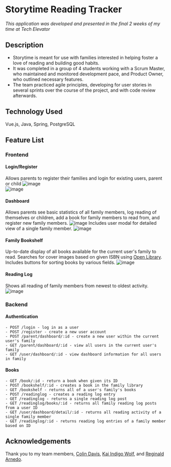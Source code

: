 # Storytime Reading Tracker
_This application was developed and presented in the final 2 weeks of my time at Tech Elevator_

## Description

   - Storytime is meant for use with families interested in helping foster a love of reading and building good habits. 
   - It was completed in a group of 4 students working with a Scrum Master, who maintained and monitored development pace, and Product Owner, who outlined necessary features.
   - The team practiced agile principles, developing for user stories in several sprints over the course of the project, and with code review afterwards.

## Technology Used

Vue.js, Java, Spring, PostgreSQL

## Feature List 

### Frontend
   #### Login/Register
   Allows parents to register their families and login for existing users, parent or child
   ![image](https://user-images.githubusercontent.com/85130370/165379844-53116edf-bb2a-4879-b0cc-04793a1cdd02.png)   
   ![image](https://user-images.githubusercontent.com/85130370/165380001-b4c0a7c4-7b40-419b-a97d-4a608c70608c.png)
   #### Dashboard
   Allows parents see basic statistics of all family members, log reading of themselves or children, add a book for family members to read from, and register new family members.
   ![image](https://user-images.githubusercontent.com/85130370/165381241-81859c8c-00a8-42f8-9f02-63bd539ff373.png)
   Includes user modal for detailed view of a single family member.
   ![image](https://user-images.githubusercontent.com/85130370/165381549-49ce19f0-dc51-401e-b3d0-7e3951370c25.png)
   #### Family Bookshelf
   Up-to-date display of all books available for the current user's family to read. Searches for cover images based on given ISBN using [Open Library](https://openlibrary.org/ "Open Library"). Includes buttons for sorting books by various fields.
   ![image](https://user-images.githubusercontent.com/85130370/165382399-3bb8a482-e3c1-47d9-ad79-64c960d28765.png)
   #### Reading Log 
   Shows all reading of family members from newest to oldest activity.
   ![image](https://user-images.githubusercontent.com/85130370/165382536-fc15eb6c-0b8c-4f8c-8422-5b25cf46dcc5.png)
    
### Backend
  #### Authentication
    - POST /login - log in as a user 
    - POST /register - create a new user account 
    - POST /parent/dashboard/:id - create a new user within the current user's family 
    - GET /parent/dashboard/:id - view all users in the current user's family
    - GET /user/dashboard/:id - view dashboard information for all users in family
  #### Books
    - GET /book/:id - return a book when given its ID
    - POST /bookshelf/:id - creates a book in the family library
    - GET /bookshelf - returns all of a user's family's books
    - POST /readinglog - creates a reading log entry
    - GET /readinglog - returns a single reading log post 
    - GET /readinglog/books/:id - returns all family reading log posts from a user ID
    - GET /user/dashboard/detail/:id - returns all reading activity of a single family member 
    - GET /readinglog/:id - returns reading log entries of a family member based on ID

## Acknowledgements
  Thank you to my team members, [Colin Davis](https://www.linkedin.com/in/colin-randolph-davis/ "Colin Davis"), [Kai Indigo Wolf](https://www.linkedin.com/in/indigowolf/ "Kai Indigo Wolf"), and [Reginald Arnedo](https://www.linkedin.com/in/reginald-arnedo/ "Reginald Arnedo").
